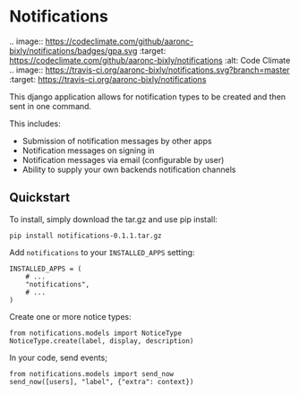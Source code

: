 # Notifications

.. image:: https://codeclimate.com/github/aaronc-bixly/notifications/badges/gpa.svg
   :target: https://codeclimate.com/github/aaronc-bixly/notifications
   :alt: Code Climate
.. image:: https://travis-ci.org/aaronc-bixly/notifications.svg?branch=master
   :target: https://travis-ci.org/aaronc-bixly/notifications


This django application allows for notification types to be created and then sent in one command.

This includes:

* Submission of notification messages by other apps
* Notification messages on signing in
* Notification messages via email (configurable by user)
* Ability to supply your own backends notification channels


## Quickstart

To install, simply download the tar.gz and use pip install:

    pip install notifications-0.1.1.tar.gz


Add `notifications` to your `INSTALLED_APPS` setting:

    INSTALLED_APPS = (
        # ...
        "notifications",
        # ...
    )

Create one or more notice types:

    from notifications.models import NoticeType
    NoticeType.create(label, display, description)

In your code, send events;

    from notifications.models import send_now
    send_now([users], "label", {"extra": context})
